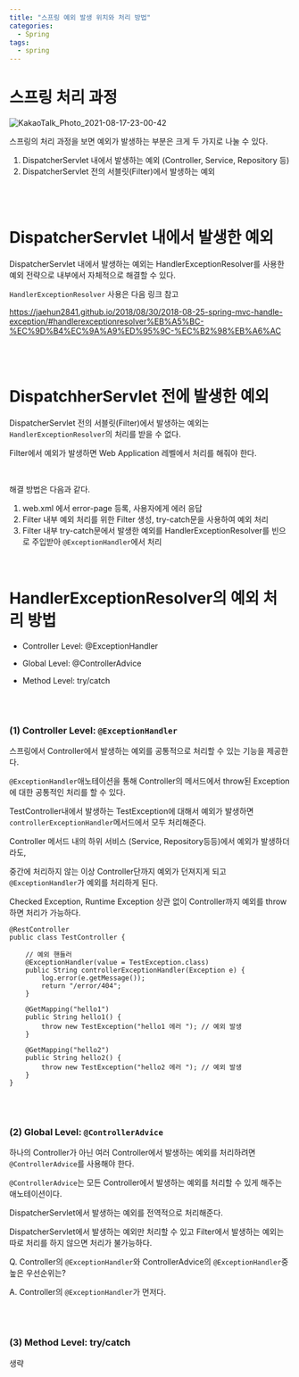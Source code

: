 ```yaml
---
title: "스프링 예외 발생 위치와 처리 방법"
categories:
  - Spring 
tags:
  - spring 
---
```




# 스프링 처리 과정 



![KakaoTalk_Photo_2021-08-17-23-00-42](https://user-images.githubusercontent.com/33855307/129752405-32d58181-4260-43ce-aa8d-2ece9164f964.jpeg)


스프링의 처리 과정을 보면 예외가 발생하는 부분은 크게 두 가지로 나눌 수 있다.    

1. DispatcherServlet 내에서 발생하는 예외 (Controller, Service, Repository 등) 
2. DispatcherServlet 전의 서블릿(Filter)에서 발생하는 예외   


<br />
<br />


# DispatcherServlet 내에서 발생한 예외   



DispatcherServlet 내에서 발생하는 예외는 HandlerExceptionResolver를 사용한 예외 전략으로 내부에서 자체적으로 해결할 수 있다.

`HandlerExceptionResolver` 사용은 다음 링크 참고

<https://jaehun2841.github.io/2018/08/30/2018-08-25-spring-mvc-handle-exception/#handlerexceptionresolver%EB%A5%BC-%EC%9D%B4%EC%9A%A9%ED%95%9C-%EC%B2%98%EB%A6%AC>  



<br />
<br />


# DispatchherServlet 전에 발생한 예외 



DispatcherServlet 전의 서블릿(Filter)에서 발생하는 예외는 `HandlerExceptionResolver`의 처리를 받을 수 없다. 

 Filter에서 예외가 발생하면 Web Application 레벨에서 처리를 해줘야 한다.

<br />

해결 방법은 다음과 같다. 

1. web.xml 에서 error-page 등록, 사용자에게 에러 응답 
2. Filter 내부 예외 처리를 위한 Filter 생성, try-catch문을 사용하여 예외 처리 
3. Filter 내부 try-catch문에서 발생한 예외를  HandlerExceptionResolver를 빈으로 주입받아 `@ExceptionHandler`에서 처리

<br />

# HandlerExceptionResolver의 예외 처리 방법 

 

* Controller Level: @ExceptionHandler

* Global Level: @ControllerAdvice

* Method Level: try/catch


<br />
<br />

### (1) Controller Level: `@ExceptionHandler` 

스프링에서 Controller에서 발생하는 예외를 공통적으로 처리할 수 있는 기능을 제공한다.

`@ExceptionHandler`애노테이션을 통해 Controller의 메서드에서 throw된 Exception에 대한 공통적인 처리를 할 수 있다.

TestController내에서 발생하는 TestException에 대해서 예외가 발생하면 `controllerExceptionHandler`메서드에서 모두 처리해준다.
<br />


Controller 메서드 내의 하위 서비스 (Service, Repository등등)에서 예외가 발생하더라도, 

중간에 처리하지 않는 이상 Controller단까지 예외가 던져지게 되고 `@ExceptionHandler`가 예외를 처리하게 된다.

Checked Exception, Runtime Exception 상관 없이 Controller까지 예외를 throw하면 처리가 가능하다.



```
@RestController
public class TestController {

    // 예외 핸들러
    @ExceptionHandler(value = TestException.class)
    public String controllerExceptionHandler(Exception e) {
        log.error(e.getMessage());
        return "/error/404";
    }

    @GetMapping("hello1")
    public String hello1() {
        throw new TestException("hello1 에러 "); // 예외 발생
    }

    @GetMapping("hello2")
    public String hello2() {
        throw new TestException("hello2 에러 "); // 예외 발생
    }
}
```





<br />
<br />


### (2) Global Level: `@ControllerAdvice` 

하나의 Controller가 아닌 여러 Controller에서 발생하는 예외를 처리하려면 `@ControllerAdvice`를 사용해야 한다.

`@ControllerAdvice`는 모든 Controller에서 발생하는 예외를 처리할 수 있게 해주는 애노테이션이다.  

DispatcherServlet에서 발생하는 예외를 전역적으로 처리해준다. 

DispatcherServlet에서 발생하는 예외만 처리할 수 있고 Filter에서 발생하는 예외는 따로 처리를 하지 않으면 처리가 불가능하다. 



Q. Controller의 `@ExceptionHandler`와 ControllerAdvice의 `@ExceptionHandler`중 높은 우선순위는? 

A. Controller의 `@ExceptionHandler`가 먼저다. 




<br />
<br />



### (3) Method Level: try/catch

생략

